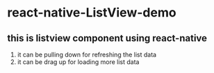# react-native-ListView-demo
## this is listview component using react-native 
1. it can be pulling down for refreshing the list data
2. it can be drag up for loading more list data
